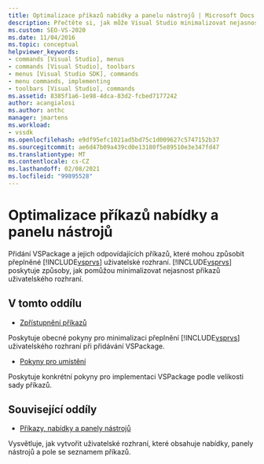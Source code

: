 ```yaml
---
title: Optimalizace příkazů nabídky a panelu nástrojů | Microsoft Docs
description: Přečtěte si, jak může Visual Studio minimalizovat nejasnost příkazů způsobené přidáním VSPackage a jejich odpovídajících příkazů.
ms.custom: SEO-VS-2020
ms.date: 11/04/2016
ms.topic: conceptual
helpviewer_keywords:
- commands [Visual Studio], menus
- commands [Visual Studio], toolbars
- menus [Visual Studio SDK], commands
- menu commands, implementing
- toolbars [Visual Studio], commands
ms.assetid: 8385f1a6-1e98-4dca-83d2-fcbed7177242
author: acangialosi
ms.author: anthc
manager: jmartens
ms.workload:
- vssdk
ms.openlocfilehash: e9df95efc1021ad5bd75c1d009627c5747152b37
ms.sourcegitcommit: ae6d47b09a439cd0e13180f5e89510e3e347fd47
ms.translationtype: MT
ms.contentlocale: cs-CZ
ms.lasthandoff: 02/08/2021
ms.locfileid: "99895528"
---
```

# <a name="optimizing-menu-and-toolbar-commands"></a>Optimalizace příkazů nabídky a panelu nástrojů
Přidání VSPackage a jejich odpovídajících příkazů, které mohou způsobit přeplněné [!INCLUDE[vsprvs](../../code-quality/includes/vsprvs_md.md)] uživatelské rozhraní. [!INCLUDE[vsprvs](../../code-quality/includes/vsprvs_md.md)] poskytuje způsoby, jak pomůžou minimalizovat nejasnost příkazů uživatelského rozhraní.

## <a name="in-this-section"></a>V tomto oddílu
- [Zpřístupnění příkazů](../../extensibility/internals/making-commands-available.md)

 Poskytuje obecné pokyny pro minimalizaci přeplnění [!INCLUDE[vsprvs](../../code-quality/includes/vsprvs_md.md)] uživatelského rozhraní při přidávání VSPackage.

- [Pokyny pro umístění](../../extensibility/internals/command-placement-guidelines.md)

 Poskytuje konkrétní pokyny pro implementaci VSPackage podle velikosti sady příkazů.

## <a name="related-sections"></a>Související oddíly
- [Příkazy, nabídky a panely nástrojů](../../extensibility/internals/commands-menus-and-toolbars.md)

 Vysvětluje, jak vytvořit uživatelské rozhraní, které obsahuje nabídky, panely nástrojů a pole se seznamem příkazů.
